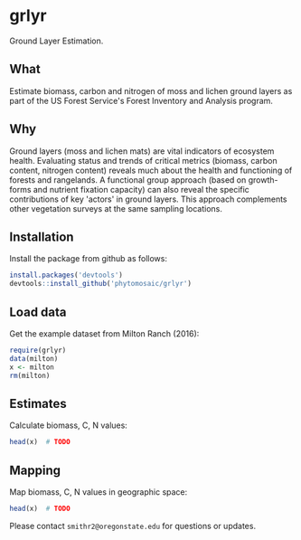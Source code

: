 # grlyr

Ground Layer Estimation.


## What

Estimate biomass, carbon and nitrogen of moss and lichen ground layers as part of the US Forest Service's Forest Inventory and Analysis program. 



## Why

Ground layers (moss and lichen mats) are vital indicators of ecosystem health.  Evaluating status and trends of critical metrics (biomass, carbon content, nitrogen content) reveals much about the health and functioning of forests and rangelands.  A functional group approach (based on growth-forms and nutrient fixation capacity) can also reveal the specific contributions of key 'actors' in ground layers.  This approach complements other vegetation surveys at the same sampling locations.


## Installation

Install the package from github as follows:
```r
install.packages('devtools')
devtools::install_github('phytomosaic/grlyr')
```


## Load data

Get the example dataset from Milton Ranch (2016):
```r
require(grlyr)
data(milton)
x <- milton
rm(milton)
```


## Estimates

Calculate biomass, C, N values:
```r
head(x)  # TODO
```


## Mapping

Map biomass, C, N values in geographic space:
```r
head(x)  # TODO
```

Please contact `smithr2@oregonstate.edu` for questions or updates.
